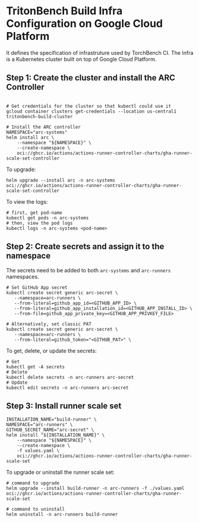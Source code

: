 # TritonBench Build Infra Configuration on Google Cloud Platform

It defines the specification of infrastruture used by TorchBench CI.
The Infra is a Kubernetes cluster built on top of Google Cloud Platform.


## Step 1: Create the cluster and install the ARC Controller

```

# Get credentials for the cluster so that kubectl could use it
gcloud container clusters get-credentials --location us-central1 tritonbench-build-cluster

# Install the ARC controller
NAMESPACE="arc-systems"
helm install arc \
    --namespace "${NAMESPACE}" \
    --create-namespace \
    oci://ghcr.io/actions/actions-runner-controller-charts/gha-runner-scale-set-controller
```

To upgrade:

```
helm upgrade --install arc -n arc-systems oci://ghcr.io/actions/actions-runner-controller-charts/gha-runner-scale-set-controller
```

To view the logs:

```
# first, get pod-name
kubectl get pods -n arc-systems
# then, view the pod logs
kubectl logs -n arc-systems <pod-name>
```

## Step 2: Create secrets and assign it to the namespace

The secrets need to be added to both `arc-systems` and `arc-runners` namespaces.

```
# Set GitHub App secret
kubectl create secret generic arc-secret \
   --namespace=arc-runners \
   --from-literal=github_app_id=<GITHUB_APP_ID> \
   --from-literal=github_app_installation_id=<GITHUB_APP_INSTALL_ID> \
   --from-file=github_app_private_key=<GITHUB_APP_PRIVKEY_FILE>

# Alternatively, set classic PAT
kubectl create secret generic arc-secret \
   --namespace=arc-runners \
   --from-literal=github_token="<GITHUB_PAT>" \
```

To get, delete, or update the secrets:

```
# Get
kubectl get -A secrets
# Delete
kubectl delete secrets -n arc-runners arc-secret
# Update
kubectl edit secrets -n arc-runners arc-secret
```

## Step 3: Install runner scale set

```
INSTALLATION_NAME="build-runner" \
NAMESPACE="arc-runners" \
GITHUB_SECRET_NAME="arc-secret" \
helm install "${INSTALLATION_NAME}" \
    --namespace "${NAMESPACE}" \
    --create-namespace \
    -f values.yaml \
    oci://ghcr.io/actions/actions-runner-controller-charts/gha-runner-scale-set
```

To upgrade or uninstall the runner scale set:

```
# command to upgrade
helm upgrade --install build-runner -n arc-runners -f ./values.yaml oci://ghcr.io/actions/actions-runner-controller-charts/gha-runner-scale-set

# command to uninstall
helm uninstall -n arc-runners build-runner
```
